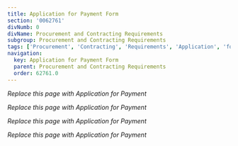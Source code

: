 ```yaml
---
title: Application for Payment Form
section: '0062761'
divNumb: 0
divName: Procurement and Contracting Requirements
subgroup: Procurement and Contracting Requirements
tags: ['Procurement', 'Contracting', 'Requirements', 'Application', 'for', 'Payment', 'Form']
navigation:
  key: Application for Payment Form
  parent: Procurement and Contracting Requirements
  order: 62761.0
---
```




*Replace this page with Application for Payment*

*Replace this page with Application for Payment*

*Replace this page with Application for Payment*

*Replace this page with Application for Payment*

